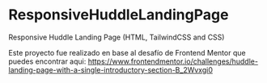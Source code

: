 # ResponsiveHuddleLandingPage
Responsive Huddle Landing Page (HTML, TailwindCSS and CSS)

Este proyecto fue realizado en base al desafío de Frontend Mentor que puedes encontrar aqui:
https://www.frontendmentor.io/challenges/huddle-landing-page-with-a-single-introductory-section-B_2Wvxgi0

